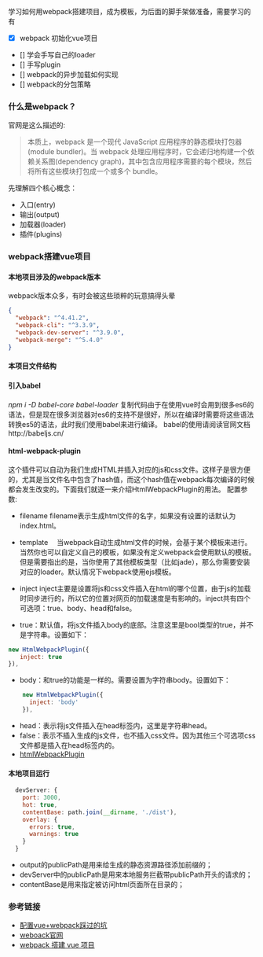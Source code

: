 <!--
 * @Author: cpp
 * @Date: 2020-12-05 22:09:26
 * @LastEditors: cpp
 * @LastEditTime: 2020-12-13 15:59:24
 * @FilePath: \plugin-cppd:\learn\webpack-learn\README.md
-->

学习如何用webpack搭建项目，成为模板，为后面的脚手架做准备，需要学习的有
- [x] webpack 初始化vue项目
- [] 学会手写自己的loader
- [] 手写plugin
- [] webpack的异步加载如何实现
- [] webpack的分包策略

### 什么是webpack？
官网是这么描述的: 
> 本质上，webpack 是一个现代 JavaScript 应用程序的静态模块打包器(module bundler)。当 webpack 处理应用程序时，它会递归地构建一个依赖关系图(dependency graph)，其中包含应用程序需要的每个模块，然后将所有这些模块打包成一个或多个 bundle。

先理解四个核心概念：
- 入口(entry)
- 输出(output)
- 加载器(loader)
- 插件(plugins)

### webpack搭建vue项目
#### 本地项目涉及的webpack版本
webpack版本众多，有时会被这些琐粹的玩意搞得头晕
```json
{
  "webpack": "^4.41.2",
  "webpack-cli": "^3.3.9",
  "webpack-dev-server": "^3.9.0",
  "webpack-merge": "^5.4.0"
}
```
#### 本项目文件结构

#### 引入babel
*npm i -D babel-core babel-loader*
复制代码由于在使用vue时会用到很多es6的语法，但是现在很多浏览器对es6的支持不是很好，所以在编译时需要将这些语法转换es5的语法，此时我们使用babel来进行编译。
babel的使用请阅读官网文档http://babeljs.cn/

#### html-webpack-plugin
这个插件可以自动为我们生成HTML并插入对应的js和css文件。这样子是很方便的，尤其是当文件名中包含了hash值，而这个hash值在webpack每次编译的时候都会发生改变的。下面我们就逐一来介绍HtmlWebpackPlugin的用法。
配置参数:
- filename
  filename表示生成html文件的名字，如果没有设置的话默认为index.html。

- template
　当webpack自动生成html文件的时候，会基于某个模板来进行。当然你也可以自定义自己的模板，如果没有定义webpack会使用默认的模板。但是需要指出的是，当你使用了其他模板类型（比如jade），那么你需要安装对应的loader。默认情况下webpack使用ejs模板。

- inject
inject主要是设置将js和css文件插入在html的哪个位置，由于js的加载时同步进行的，所以它的位置对网页的加载速度是有影响的。inject共有四个可选项：true、body、head和false。

- true：默认值，将js文件插入body的底部。注意这里是bool类型的true，并不是字符串。设置如下：
```js
new HtmlWebpackPlugin({
　　inject: true
}),
```

- body：和true的功能是一样的。需要设置为字符串body。设置如下：
```js
    new HtmlWebpackPlugin({
      inject: 'body'
    }),
```

- head：表示将js文件插入在head标签内，这里是字符串head。
- false：表示不插入生成的js文件，也不插入css文件。因为其他三个可选项css文件都是插入在head标签内的。
- [htmlWebpackPlugin](https://www.npmjs.com/package/html-webpack-plugin)


#### 本地项目运行
```js
  devServer: {
    port: 3000,
    hot: true,
    contentBase: path.join(__dirname, './dist'),
    overlay: {
      errors: true,
      warnings: true
    }
  }
```
- output的publicPath是用来给生成的静态资源路径添加前缀的；
- devServer中的publicPath是用来本地服务拦截带publicPath开头的请求的；
- contentBase是用来指定被访问html页面所在目录的；



### 参考链接
- [配置vue+webpack踩过的坑](http://ddrv.cn/a/314373)
- [weboack官网](https://www.webpackjs.com/concepts/)
- [webpack 搭建 vue 项目](https://juejin.cn/post/6844903541962702855)

